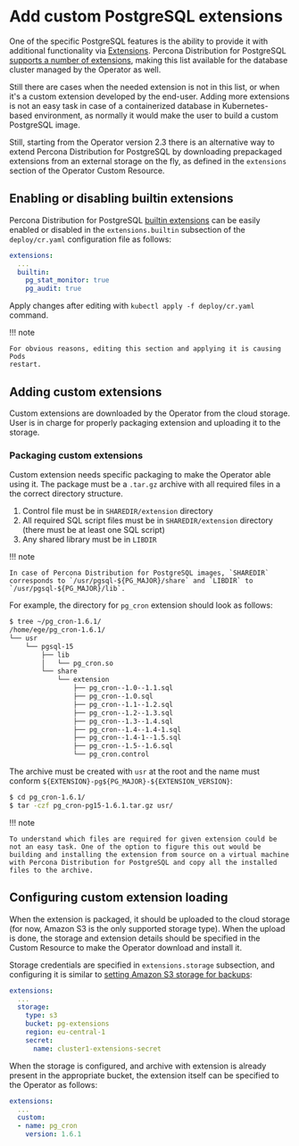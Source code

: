 # Add custom PostgreSQL extensions

One of the specific PostgreSQL features is the ability to provide it with additional functionality via [Extensions](https://www.postgresql.org/download/products/6-postgresql-extensions/). Percona Distribution for PostgreSQL [supports a number of extensions](https://docs.percona.com/postgresql/16/), making this list available for the database cluster managed by the Operator as well.

Still there are cases when the needed extension is not in this list, or when it's a custom extension developed by the end-user. 
Adding more extensions is not an easy task in case of a containerized database in Kubernetes-based environment, as normally it would make the user to build a custom PostgreSQL image. 

Still, starting from the Operator version 2.3 there is an alternative way to extend Percona Distribution for PostgreSQL by downloading prepackaged extensions from an external storage on the fly, as defined in the `extensions` section of the Operator Custom Resource.

## Enabling or disabling builtin extensions

Percona Distribution for PostgreSQL [builtin extensions](https://docs.percona.com/postgresql/16/) can be easily enabled or disabled in the `extensions.builtin` subsection of the `deploy/cr.yaml` configuration file as follows:

```yaml
extensions:
  ...
  builtin:
    pg_stat_monitor: true
    pg_audit: true
```

Apply changes after editing with `kubectl apply -f deploy/cr.yaml` command.

!!! note

    For obvious reasons, editing this section and applying it is causing Pods
    restart. 

## Adding custom extensions

Custom extensions are downloaded by the Operator from the cloud storage. 
User is in charge for properly packaging extension and uploading it to the storage.

### Packaging custom extensions 

Custom extension needs specific packaging to make the Operator able using it.
The package must be a `.tar.gz` archive with all required files in a the correct
directory structure.

1. Control file must be in `SHAREDIR/extension` directory
2. All required SQL script files must be in `SHAREDIR/extension` directory (there must be at least one SQL script)
3. Any shared library must be in `LIBDIR` 

!!! note 

    In case of Percona Distribution for PostgreSQL images, `SHAREDIR` corresponds to `/usr/pgsql-${PG_MAJOR}/share` and `LIBDIR` to `/usr/pgsql-${PG_MAJOR}/lib`.

For example, the directory for `pg_cron` extension should look as follows:

``` {.bash data-prompt="$" }
$ tree ~/pg_cron-1.6.1/
/home/ege/pg_cron-1.6.1/
└── usr
    └── pgsql-15
        ├── lib
        │   └── pg_cron.so
        └── share
            └── extension
                ├── pg_cron--1.0--1.1.sql
                ├── pg_cron--1.0.sql
                ├── pg_cron--1.1--1.2.sql
                ├── pg_cron--1.2--1.3.sql
                ├── pg_cron--1.3--1.4.sql
                ├── pg_cron--1.4--1.4-1.sql
                ├── pg_cron--1.4-1--1.5.sql
                ├── pg_cron--1.5--1.6.sql
                └── pg_cron.control
```

The archive must be created with `usr` at the root and the name must conform `${EXTENSION}-pg${PG_MAJOR}-${EXTENSION_VERSION}`:

``` {.bash data-prompt="$" }
$ cd pg_cron-1.6.1/
$ tar -czf pg_cron-pg15-1.6.1.tar.gz usr/
```

!!! note

    To understand which files are required for given extension could be not an easy task. One of the option to figure this out would be  building and installing the extension from source on a virtual machine with Percona Distribution for PostgreSQL and copy all the installed files to the archive.

## Configuring custom extension loading

When the extension is packaged, it should be uploaded to the cloud storage
(for now, Amazon S3 is the only supported storage type). When the upload is done,
the storage and extension details should be specified in the Custom Resource
to make the Operator download and install it.

Storage credentials are specified in `extensions.storage` subsection, and configuring it is similar to [setting Amazon S3 storage for backups](backups-storage.md):

```yaml
extensions:
  ...
  storage:
    type: s3
    bucket: pg-extensions
    region: eu-central-1
    secret:
      name: cluster1-extensions-secret
```

When the storage is configured, and archive with extension is already present
in the appropriate bucket, the extension itself can be specified to the Operator
as follows:

```yaml
extensions:
  ...
  custom:
  - name: pg_cron
    version: 1.6.1
```


